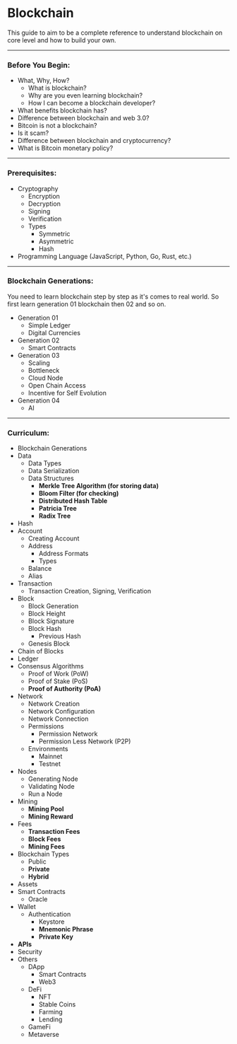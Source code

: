 # Blockchain
This guide to aim to be a complete reference to understand blockchain on core level and how to build your own.

---

### Before You Begin:
- What, Why, How?
  - What is blockchain?
  - Why are you even learning blockchain?
  - How I can become a blockchain developer?
- What benefits blockchain has?
- Difference between blockchain and web 3.0?
- Bitcoin is not a blockchain?
- Is it scam?
- Difference between blockchain and cryptocurrency?
- What is Bitcoin monetary policy?

---

### Prerequisites:
- Cryptography
  - Encryption
  - Decryption
  - Signing
  - Verification
  - Types
    - Symmetric
    - Asymmetric
    - Hash
- Programming Language (JavaScript, Python, Go, Rust, etc.)

---

### Blockchain Generations:
You need to learn blockchain step by step as it's comes to real world. So first learn generation 01 blockchain then 02 and so on.

- Generation 01
  - Simple Ledger
  - Digital Currencies
- Generation 02
  - Smart Contracts
- Generation 03
  - Scaling
  - Bottleneck
  - Cloud Node
  - Open Chain Access
  - Incentive for Self Evolution
- Generation 04
  - AI

---

### Curriculum:
- Blockchain Generations
- Data
  - Data Types
  - Data Serialization
  - Data Structures
    - **Merkle Tree Algorithm (for storing data)**
    - **Bloom Filter (for checking)**
    - **Distributed Hash Table**
    - **Patricia Tree**
    - **Radix Tree**
- Hash
- Account
  - Creating Account
  - Address
    - Address Formats
    - Types
  - Balance
  - Alias
- Transaction
  - Transaction Creation, Signing, Verification
- Block
  - Block Generation
  - Block Height
  - Block Signature
  - Block Hash
    - Previous Hash
  - Genesis Block
- Chain of Blocks
- Ledger
- Consensus Algorithms
  - Proof of Work (PoW)
  - Proof of Stake (PoS)
  - **Proof of Authority (PoA)**
- Network
  - Network Creation
  - Network Configuration
  - Network Connection
  - Permissions
    - Permission Network
    - Permission Less Network (P2P)
  - Environments
    - Mainnet
    - Testnet
- Nodes
  - Generating Node
  - Validating Node
  - Run a Node
- Mining
  - **Mining Pool**
  - **Mining Reward**
- Fees
  - **Transaction Fees**
  - **Block Fees**
  - **Mining Fees**
- Blockchain Types
  - Public
  - **Private**
  - **Hybrid**
- Assets
- Smart Contracts
  - Oracle
- Wallet
  - Authentication
    - Keystore
    - **Mnemonic Phrase**
    - **Private Key**
- **APIs**
- Security
- Others
  - DApp
    - Smart Contracts
    - Web3
  - DeFi
    - NFT
    - Stable Coins
    - Farming
    - Lending
  - GameFi
  - Metaverse
